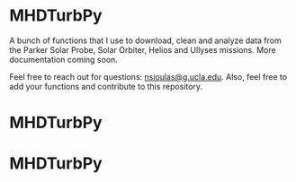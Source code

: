 # MHDTurbPy

A bunch of functions that I use to download, clean and analyze data from the Parker Solar Probe, Solar Orbiter, Helios and Ullyses missions. More documentation coming soon.

Feel free to reach out for questions: nsioulas@g.ucla.edu.
Also, feel free to add your functions and contribute to this repository.





# MHDTurbPy
# MHDTurbPy
